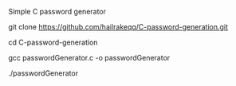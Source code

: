 Simple С password generator 

git clone https://github.com/hailrakeqq/C-password-generation.git

cd C-password-generation

gcc passwordGenerator.c -o passwordGenerator 

./passwordGenerator 
